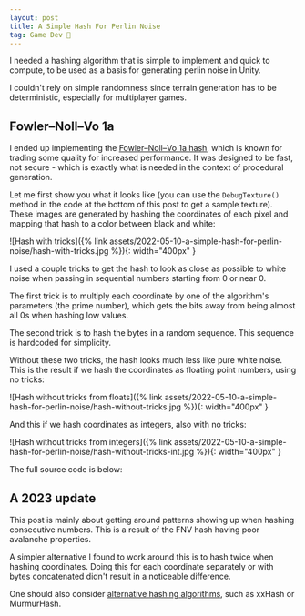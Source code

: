 ```yaml
---
layout: post
title: A Simple Hash For Perlin Noise
tag: Game Dev 👾
---
```


I needed a hashing algorithm that is simple to implement and quick to compute, to be used as a basis
for generating perlin noise in Unity.

I couldn't rely on simple randomness since terrain generation has to be deterministic, especially for multiplayer games.

## Fowler–Noll–Vo 1a

I ended up implementing the [Fowler–Noll–Vo 1a hash](http://www.isthe.com/chongo/tech/comp/fnv/index.html), which is known for trading some quality for increased performance. It was designed to be fast, not secure - which is exactly what is needed in the context of procedural generation.

Let me first show you what it looks like (you can use the `DebugTexture()` method in the code at the bottom of this post to get a sample texture). These images are generated by hashing the coordinates of each pixel and mapping that hash to a color between black and white:

![Hash with tricks]({% link assets/2022-05-10-a-simple-hash-for-perlin-noise/hash-with-tricks.jpg %}){: width="400px" }

I used a couple tricks to get the hash to look as close as possible to white noise when passing in sequential numbers starting from 0 or near 0.

The first trick is to multiply each coordinate by one of the algorithm's parameters (the prime number), which gets the bits away from being almost all 0s when hashing low values.

The second trick is to hash the bytes in a random sequence. This sequence is hardcoded for simplicity.

Without these two tricks, the hash looks much less like pure white noise. This is the result if we hash the coordinates as floating point numbers, using no tricks:

![Hash without tricks from floats]({% link assets/2022-05-10-a-simple-hash-for-perlin-noise/hash-without-tricks.jpg %}){: width="400px" }

And this if we hash coordinates as integers, also with no tricks:

![Hash without tricks from integers]({% link assets/2022-05-10-a-simple-hash-for-perlin-noise/hash-without-tricks-int.jpg %}){: width="400px" }

The full source code is below:

<script src="https://gist.github.com/marcospgp/ed991372f1c814eb21b8b248db258187.js"></script>

## A 2023 update

This post is mainly about getting around patterns showing up when hashing consecutive numbers. This is a result of the FNV hash having poor avalanche properties.

A simpler alternative I found to work around this is to hash twice when hashing coordinates. Doing this for each coordinate separately or with bytes concatenated didn't result in a noticeable difference.

One should also consider [alternative hashing algorithms](https://stackoverflow.com/a/21315884/2037431), such as xxHash or MurmurHash.
